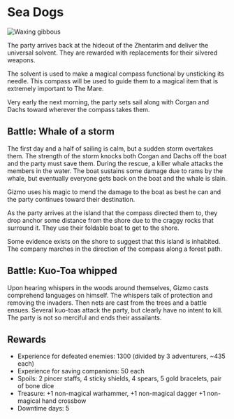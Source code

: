# Sea Dogs

![Waxing gibbous](http://quanyindivination.com/wp-content/themes/quanyindivination/images/moon-70.png)

The party arrives back at the hideout of the Zhentarim and deliver the universal solvent. They are rewarded with 
replacements for their silvered weapons.

The solvent is used to make a magical compass functional by unsticking its needle. This compass will be used to guide
them to a magical item that is extremely important to The Mare.

Very early the next morning, the party sets sail along with Corgan and Dachs toward wherever the compass takes them.

## Battle: Whale of a storm

The first day and a half of sailing is calm, but a sudden storm overtakes them. The strength of the storm knocks both
Corgan and Dachs off the boat and the party must save them. During the rescue, a killer whale attacks the members in the
water. The boat sustains some damage due to rams by the whale, but eventually everyone gets back on the boat and the
whale is slain.

Gizmo uses his magic to mend the damage to the boat as best he can and the party continues toward their destination.

As the party arrives at the island that the compass directed them to, they drop anchor some distance from the shore
due to the craggy rocks that surround it. They use their foldable boat to get to the shore.

Some evidence exists on the shore to suggest that this island is inhabited. The company marches in the direction of the
compass along a forest path.

## Battle: Kuo-Toa whipped

Upon hearing whispers in the woods around themselves, Gizmo casts comprehend languages on himself. The whispers talk of
protection and removing the invaders. Then nets are cast from the trees and a battle ensues. Several kuo-toas attack the
party, but clearly have no intent to kill. The party is not so merciful and ends their assailants.

## Rewards

- Experience for defeated enemies: 1300 (divided by 3 adventurers, ~435 each)
- Experience for saving companions: 50 each
- Spoils: 2 pincer staffs, 4 sticky shields, 4 spears, 5 gold bracelets, pair of bone dice
- Treasure:  +1 non-magical warhammer, +1 non-magical dagger +1 non-magical hand crossbow
- Downtime days: 5

